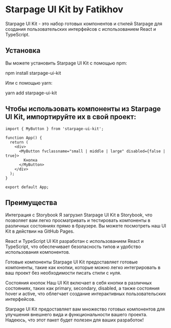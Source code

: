 # Starpage UI Kit by Fatikhov

Starpage UI Kit - это набор готовых компонентов и стилей Starpage для создания пользовательских интерфейсов с использованием React и TypeScript.

## Установка

Вы можете установить Starpage UI Kit с помощью npm:

npm install starpage-ui-kit

Или с помощью yarn:

yarn add starpage-ui-kit

## Чтобы использовать компоненты из Starpage UI Kit, импортируйте их в свой проект:

```
import { MyButton } from 'starpage-ui-kit';

function App() {
  return (
    <div>
      <MyButton fvclassname="small | middle | large" disabled={false | true}>
        Кнопка
      </MyButton>
    </div>
  );
}

export default App;
```

## Преимущества

Интеграция с Storybook
Я загрузил Starpage UI Kit в Storybook, что позволяет вам легко просматривать и тестировать компоненты в различных состояниях прямо в браузере. Вы можете посмотреть наш UI Kit в действии на GitHub Pages.

React и TypeScript
UI Kit разработан с использованием React и TypeScript, что обеспечивает безопасность типов и удобство использования компонентов.

Готовые компоненты
Starpage UI Kit предоставляет готовые компоненты, такие как кнопки, которые можно легко интегрировать в ваш проект без необходимости писать стили с нуля.

Состояния кнопок
Наш UI Kit включает в себя кнопки в различных состояниях, таких как primary, secondary, disabled, а также состояния hover и active, что облегчает создание интерактивных пользовательских интерфейсов.

Starpage UI Kit предоставляет вам множество готовых компонентов для улучшения внешнего вида и функциональности вашего проекта. Надеюсь, что этот пакет будет полезен для ваших разработок!
